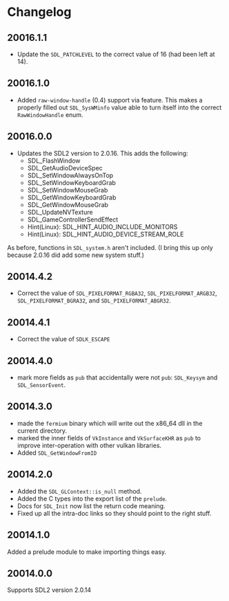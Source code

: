 # Changelog

## 20016.1.1

* Update the `SDL_PATCHLEVEL` to the correct value of 16 (had been left at 14).

## 20016.1.0

* Added `raw-window-handle` (0.4) support via feature. This makes a properly
  filled out `SDL_SysWMinfo` value able to turn itself into the correct
  `RawWindowHandle` enum.

## 20016.0.0

* Updates the SDL2 version to 2.0.16. This adds the following:
  * SDL_FlashWindow
  * SDL_GetAudioDeviceSpec
  * SDL_SetWindowAlwaysOnTop
  * SDL_SetWindowKeyboardGrab
  * SDL_SetWindowMouseGrab
  * SDL_GetWindowKeyboardGrab
  * SDL_GetWindowMouseGrab
  * SDL_UpdateNVTexture
  * SDL_GameControllerSendEffect
  * Hint(Linux): SDL_HINT_AUDIO_INCLUDE_MONITORS
  * Hint(Linux): SDL_HINT_AUDIO_DEVICE_STREAM_ROLE

As before, functions in `SDL_system.h` aren't included.
(I bring this up only because 2.0.16 did add some new system stuff.)

## 20014.4.2

* Correct the value of `SDL_PIXELFORMAT_RGBA32`, `SDL_PIXELFORMAT_ARGB32`, `SDL_PIXELFORMAT_BGRA32`, and `SDL_PIXELFORMAT_ABGR32`.

## 20014.4.1

* Correct the value of `SDLK_ESCAPE`

## 20014.4.0

* mark more fields as `pub` that accidentally were not `pub`: `SDL_Keysym` and `SDL_SensorEvent`.

## 20014.3.0

* made the `fermium` binary which will write out the x86_64 dll in the current directory.
* marked the inner fields of `VkInstance` and `VkSurfaceKHR` as `pub` to improve inter-operation with other vulkan libraries.
* Added `SDL_GetWindowFromID`

## 20014.2.0

* Added the `SDL_GLContext::is_null` method.
* Added the C types into the export list of the `prelude`.
* Docs for `SDL_Init` now list the return code meaning.
* Fixed up all the intra-doc links so they should point to the right stuff.

## 20014.1.0

Added a prelude module to make importing things easy.

## 20014.0.0

Supports SDL2 version 2.0.14
